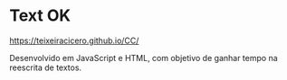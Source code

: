 # Text OK

https://teixeiracicero.github.io/CC/

Desenvolvido em JavaScript e HTML, com objetivo de ganhar tempo na reescrita de textos.

